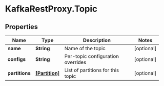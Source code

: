 # KafkaRestProxy.Topic

## Properties
Name | Type | Description | Notes
------------ | ------------- | ------------- | -------------
**name** | **String** | Name of the topic | [optional] 
**configs** | **String** | Per-topic configuration overrides | [optional] 
**partitions** | [**[Partition]**](Partition.md) | List of partitions for this topic | [optional] 


